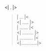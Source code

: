 <|      .      |> <br>
>|     ...     |< <br>
<|    .....    |> <br>
>|   .......   |< <br>
<|  .........  |> <br>
>| ........... |< <br>
<|.............|> <br>
